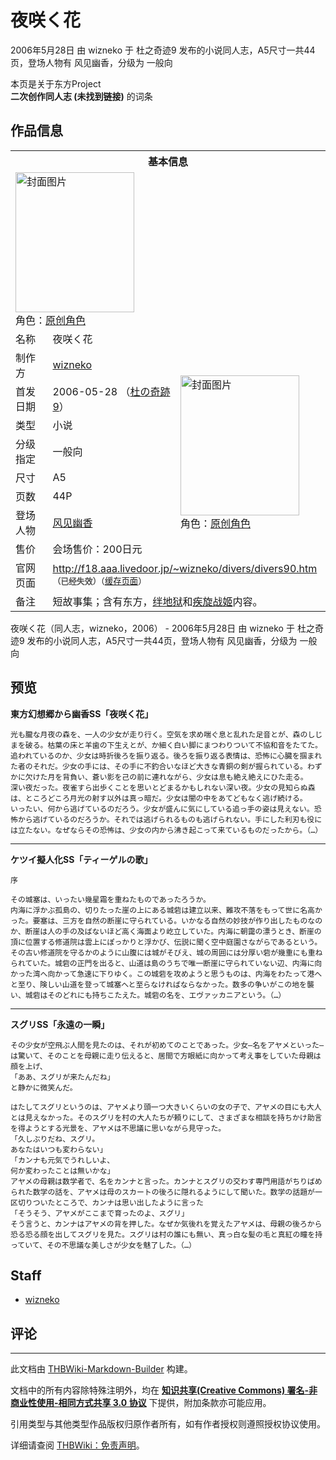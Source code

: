 # 夜咲く花

<!-- source html: G:\repos\THBWiki-Markdown-Builder\THBWikiMarkdown\Temp\main\5\58\ns0%3A%E5%A4%9C%E5%92%B2%E3%81%8F%E8%8A%B1.html -->

2006年5月28日 由 wizneko 于 杜之奇迹9 发布的小说同人志，A5尺寸一共44页，登场人物有 风见幽香，分级为 一般向

本页是关于东方Project  
 **二次创作同人志 (未找到链接)** 的词条

## 作品信息

<table><tbody><tr><th colspan="3">基本信息</th></tr><tr><td class="cover-artwork-mobile" colspan="2"><a href="./文件-夜咲く花封面.jpg.md" class="image" title="封面图片"><img alt="封面图片" src="https://upload.thwiki.cc/thumb/9/91/%E5%A4%9C%E5%92%B2%E3%81%8F%E8%8A%B1%E5%B0%81%E9%9D%A2.jpg/190px-%E5%A4%9C%E5%92%B2%E3%81%8F%E8%8A%B1%E5%B0%81%E9%9D%A2.jpg" decoding="async" loading="lazy" width="190" height="224" srcset="https://upload.thwiki.cc/thumb/9/91/%E5%A4%9C%E5%92%B2%E3%81%8F%E8%8A%B1%E5%B0%81%E9%9D%A2.jpg/285px-%E5%A4%9C%E5%92%B2%E3%81%8F%E8%8A%B1%E5%B0%81%E9%9D%A2.jpg 1.5x, https://upload.thwiki.cc/9/91/%E5%A4%9C%E5%92%B2%E3%81%8F%E8%8A%B1%E5%B0%81%E9%9D%A2.jpg 2x" data-file-width="339" data-file-height="400"></a><div class="cover-char">角色：<a href="/index.php?title=%E5%8E%9F%E5%88%9B%E8%A7%92%E8%89%B2&amp;action=edit&amp;redlink=1" class="new" title="原创角色（页面不存在）">原创角色</a></div></td>
</tr><tr><td class="label">名称</td><td colspan="2"> 夜咲く花 </td></tr><tr><td class="label">制作方</td><td><a href="./wizneko.md" title="wizneko">wizneko</a></td><td class="cover-artwork" rowspan="8" style="min-width:224px;"><a href="./文件-夜咲く花封面.jpg.md" class="image" title="封面图片"><img alt="封面图片" src="https://upload.thwiki.cc/thumb/9/91/%E5%A4%9C%E5%92%B2%E3%81%8F%E8%8A%B1%E5%B0%81%E9%9D%A2.jpg/190px-%E5%A4%9C%E5%92%B2%E3%81%8F%E8%8A%B1%E5%B0%81%E9%9D%A2.jpg" decoding="async" loading="lazy" width="190" height="224" srcset="https://upload.thwiki.cc/thumb/9/91/%E5%A4%9C%E5%92%B2%E3%81%8F%E8%8A%B1%E5%B0%81%E9%9D%A2.jpg/285px-%E5%A4%9C%E5%92%B2%E3%81%8F%E8%8A%B1%E5%B0%81%E9%9D%A2.jpg 1.5x, https://upload.thwiki.cc/9/91/%E5%A4%9C%E5%92%B2%E3%81%8F%E8%8A%B1%E5%B0%81%E9%9D%A2.jpg 2x" data-file-width="339" data-file-height="400"></a><div class="cover-char">角色：<a href="/index.php?title=%E5%8E%9F%E5%88%9B%E8%A7%92%E8%89%B2&amp;action=edit&amp;redlink=1" class="new" title="原创角色（页面不存在）">原创角色</a></div></td>
</tr><tr><td class="label">首发日期</td><td>2006-05-28&#160;（<a href="/展会作品列表?e=%E6%9D%9C%E4%B9%8B%E5%A5%87%E8%BF%B9%239">杜の奇跡9</a>）</td></tr><tr><td class="label">类型</td><td>小说</td></tr><tr><td class="label">分级指定</td><td>一般向</td></tr><tr><td class="label">尺寸</td><td>A5</td></tr><tr><td class="label">页数</td><td>44P</td></tr><tr><td class="label">登场人物</td><td><a href="./风见幽香.md" title="风见幽香">风见幽香</a></td></tr><tr><td class="label">售价</td><td>会场售价：200日元</td></tr>
<tr><td class="label">官网页面</td><td colspan="2"><a rel="nofollow" class="external free" href="http://f18.aaa.livedoor.jp/~wizneko/divers/divers90.htm">http://f18.aaa.livedoor.jp/~wizneko/divers/divers90.htm</a><br><span style="font-family: sans-serif; cursor: default; color:#555; font-size: 0.8em; bottom: 0.1em; font-weight: bold;" title="连接到已经失效网页">（已经失效）</span><small>（<a rel="nofollow" class="external text" href="https://web.archive.org/web/20061208011805/http://f18.aaa.livedoor.jp/~wizneko/divers/divers90.htm">缓存页面</a>）</small></td></tr><tr><td class="label">备注</td><td colspan="2">短故事集；含有东方，<a href="https://ja.wikipedia.org/wiki/ケツイ〜絆地獄たち〜" class="extiw" title="wja:ケツイ〜絆地獄たち〜">绊地狱</a>和<a href="https://zh.wikipedia.org/wiki/疾旋战姬" class="extiw" title="wzh:疾旋战姬">疾旋战姬</a>内容。</td></tr></tbody></table>

夜咲く花（同人志，wizneko，2006） - 2006年5月28日 由 wizneko 于 杜之奇迹9 发布的小说同人志，A5尺寸一共44页，登场人物有 风见幽香，分级为 一般向

## 预览

  
 **東方幻想郷から幽香SS「夜咲く花」** 
  


```
光も朧な月夜の森を、一人の少女が走り行く。空気を求め喘ぐ息と乱れた足音とが、森のしじまを破る。枯葉の床と羊歯の下生えとが、か細く白い脚にまつわりついて不協和音をたてた。追われているのか、少女は時折後ろを振り返る。後ろを振り返る表情は、恐怖に心臓を掴まれた者のそれだ。少女の手には、その手に不釣合いなほど大きな青銅の剣が握られている。わずかに欠けた月を背負い、蒼い影を己の前に連れながら、少女は息も絶え絶えにひた走る。
深い夜だった。夜雀すら出歩くことを思いとどまるかもしれない深い夜。少女の見知らぬ森は、ところどころ月光の射す以外は真っ暗だ。少女は闇の中をあてどもなく逃げ続ける。
いったい、何から逃げているのだろう。少女が盛んに気にしている追っ手の姿は見えない。恐怖から逃げているのだろうか。それでは逃げられるものも逃げられない。手にした利刃も役には立たない。なぜならその恐怖は、少女の内から沸き起こって来ているものだったから。（…）
```



___


  
 **ケツイ擬人化SS「ティーゲルの歌」** 
  


```
序

その城塞は、いったい幾星霜を重ねたものであったろうか。
内海に浮かぶ孤島の、切りたった崖の上にある城砦は建立以来、難攻不落をもって世に名高かった。要塞は、三方を自然の断崖に守られている。いかなる自然の妙技が作り出したものなのか、断崖は人の手の及ばないほど高く海面より屹立していた。内海に朝靄の漂うとき、断崖の頂に位置する修道院は雲上にぽっかりと浮かび、伝説に聞く空中庭園さながらであるという。その古い修道院を守るかのように山腹には城がそびえ、城の周囲には分厚い砦が幾重にも重ねられていた。城砦の正門を出ると、山道は島のうちで唯一断崖に守られていない辺、内海に向かった湾へ向かって急速に下りゆく。この城砦を攻めようと思うものは、内海をわたって港へと至り、険しい山道を登って城塞へと至らなければならなかった。数多の争いがこの地を襲い、城砦はそのどれにも持ちこたえた。城砦の名を、エヴァッカニアという。（…）
```



___


  
 **スグリSS「永遠の一瞬」** 
  


```
その少女が空飛ぶ人間を見たのは、それが初めてのことであった。少女―名をアヤメといった―は驚いて、そのことを母親に走り伝えると、居間で方眼紙に向かって考え事をしていた母親は顔を上げ、
「ああ、スグリが来たんだね」
と静かに微笑んだ。

はたしてスグリというのは、アヤメより頭一つ大きいくらいの女の子で、アヤメの目にも大人とは見えなかった。そのスグリを村の大人たちが頼りにして、さまざまな相談を持ちかけ助言を得ようとする光景を、アヤメは不思議に思いながら見守った。
「久しぶりだね、スグリ。
あなたはいつも変わらない」
「カンナも元気でうれしいよ、
何か変わったことは無いかな」
アヤメの母親は数学者で、名をカンナと言った。カンナとスグリの交わす専門用語がちりばめられた数学の話を、アヤメは母のスカートの後ろに隠れるようにして聞いた。数学の話題が一区切りついたところで、カンナは思い出したように言った
「そうそう、アヤメがここまで育ったのよ、スグリ」
そう言うと、カンナはアヤメの背を押した。なぜか気後れを覚えたアヤメは、母親の後ろから恐る恐る顔を出してスグリを見た。スグリは村の誰にも無い、真っ白な髪の毛と真紅の瞳を持っていて、その不思議な美しさが少女を魅了した。（…）
```




## Staff
- [wizneko](./wizneko.md)


## 评论




---

此文档由 [THBWiki-Markdown-Builder](https://github.com/Delsin-Yu/THBWiki-Markdown-Builder) 构建。

文档中的所有内容除特殊注明外，均在 [**知识共享(Creative Commons) 署名-非商业性使用-相同方式共享 3.0 协议**](https://creativecommons.org/licenses/by-sa/3.0/deed.zh-hans) 下提供，附加条款亦可能应用。

引用类型与其他类型作品版权归原作者所有，如有作者授权则遵照授权协议使用。

详细请查阅 [THBWiki：免责声明](https://thbwiki.cc/THBWiki:%E5%85%8D%E8%B4%A3%E5%A3%B0%E6%98%8E)。

